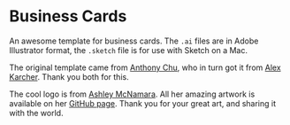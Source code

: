 # Business Cards

An awesome template for business cards. The `.ai` files are in Adobe Illustrator format, the `.sketch` file is for use with Sketch on a Mac.

The original template came from [Anthony Chu](https://twitter.com/nthonyChu), who in turn got it from [Alex Karcher](https://twitter.com/AlexKarcher). Thank you both for this.

The cool logo is from [Ashley McNamara](https://twitter.com/ashleymcnamara). All her amazing artwork is available on her [GitHub page](https://github.com/ashleymcnamara/Developer-Advocate-Bit). Thank you for your great art, and sharing it with the world.
